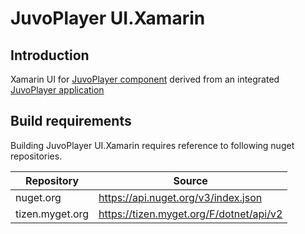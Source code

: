 JuvoPlayer UI.Xamarin
=======

## Introduction

Xamarin UI for
[JuvoPlayer component](https://github.com/SamsungDForum/JuvoPlayer/releases "JuvoPlayer 2.x releases") derived from an integrated
[JuvoPlayer application](https://github.com/SamsungDForum/JuvoPlayer "JuvoPlayer application")

## Build requirements
Building JuvoPlayer UI.Xamarin requires reference to following nuget repositories.

Repository       | Source
---------------- | -------------
nuget.org        | https://api.nuget.org/v3/index.json
tizen.myget.org  | https://tizen.myget.org/F/dotnet/api/v2
